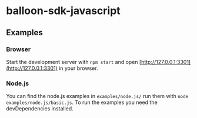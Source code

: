 # balloon-sdk-javascript

## Examples

### Browser
Start the development server with `npm start` and open [http://127.0.0.1:3301](http://127.0.0.1:3301) in your browser.

### Node.js
You can find the node.js examples in `examples/node.js/` run them with `node examples/node.js/basic.js`.
To run the examples you need the devDependencies installed.
